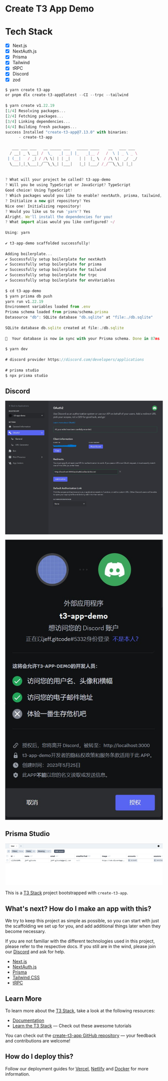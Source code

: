 # Create T3 App Demo

# Tech Stack
- [x] Next.js
- [x] NextAuth.js
- [x] Prisma
- [x] Tailwind
- [x] tRPC
- [x] Discord
- [x] zod

```javascript
$ yarn create t3-app
or pnpm dlx create-t3-app@latest --CI --trpc --tailwind

$ yarn create v1.22.19
[1/4] Resolving packages...
[2/4] Fetching packages...
[3/4] Linking dependencies...
[4/4] Building fresh packages...
success Installed "create-t3-app@7.13.0" with binaries:
      - create-t3-app

   ___ ___ ___   __ _____ ___   _____ ____    __   ___ ___
  / __| _ \ __| /  \_   _| __| |_   _|__ /   /  \ | _ \ _ \
 | (__|   / _| / /\ \| | | _|    | |  |_ \  / /\ \|  _/  _/
  \___|_|_\___|_/‾‾\_\_| |___|   |_| |___/ /_/‾‾\_\_| |_|


? What will your project be called? t3-app-demo
? Will you be using TypeScript or JavaScript? TypeScript
Good choice! Using TypeScript!
? Which packages would you like to enable? nextAuth, prisma, tailwind, trpc
? Initialize a new git repository? Yes
Nice one! Initializing repository!
? Would you like us to run 'yarn'? Yes
Alright. We'll install the dependencies for you!
? What import alias would you like configured? ~/

Using: yarn

✔ t3-app-demo scaffolded successfully!

Adding boilerplate...
✔ Successfully setup boilerplate for nextAuth
✔ Successfully setup boilerplate for prisma
✔ Successfully setup boilerplate for tailwind
✔ Successfully setup boilerplate for trpc
✔ Successfully setup boilerplate for envVariables

$ cd t3-app-demo
$ yarn prisma db push
yarn run v1.22.19
Environment variables loaded from .env
Prisma schema loaded from prisma/schema.prisma
Datasource "db": SQLite database "db.sqlite" at "file:./db.sqlite"

SQLite database db.sqlite created at file:./db.sqlite

🚀  Your database is now in sync with your Prisma schema. Done in 87ms

$ yarn dev

# discord provider https://discord.com/developers/applications

# prisma studio
$ npx prisma studio
```

## Discord
![alt text](./doc/discord.jpg)

![alt text](./doc/discord1.jpg)

## Prisma Studio

![alt text](./doc/prisma-studio.jpg)


This is a [T3 Stack](https://create.t3.gg/) project bootstrapped with `create-t3-app`.


## What's next? How do I make an app with this?

We try to keep this project as simple as possible, so you can start with just the scaffolding we set up for you, and add additional things later when they become necessary.

If you are not familiar with the different technologies used in this project, please refer to the respective docs. If you still are in the wind, please join our [Discord](https://t3.gg/discord) and ask for help.

- [Next.js](https://nextjs.org)
- [NextAuth.js](https://next-auth.js.org)
- [Prisma](https://prisma.io)
- [Tailwind CSS](https://tailwindcss.com)
- [tRPC](https://trpc.io)

## Learn More

To learn more about the [T3 Stack](https://create.t3.gg/), take a look at the following resources:

- [Documentation](https://create.t3.gg/)
- [Learn the T3 Stack](https://create.t3.gg/en/faq#what-learning-resources-are-currently-available) — Check out these awesome tutorials

You can check out the [create-t3-app GitHub repository](https://github.com/t3-oss/create-t3-app) — your feedback and contributions are welcome!

## How do I deploy this?

Follow our deployment guides for [Vercel](https://create.t3.gg/en/deployment/vercel), [Netlify](https://create.t3.gg/en/deployment/netlify) and [Docker](https://create.t3.gg/en/deployment/docker) for more information.
